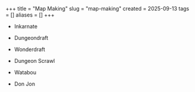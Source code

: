 +++
title = "Map Making"
slug = "map-making"
created = 2025-09-13
tags = []
aliases = []
+++

- Inkarnate
- Dungeondraft
- Wonderdraft
- Dungeon Scrawl


- Watabou
- Don Jon
